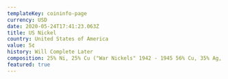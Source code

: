```yaml
---
templateKey: coininfo-page
currency: USD
date: 2020-05-24T17:41:23.063Z
title: US Nickel
country: United States of America
value: 5¢
history: Will Complete Later
composition: 25% Ni, 25% Cu ("War Nickels" 1942 - 1945 56% Cu, 35% Ag, 9% Mn)
featured: true
---
```

